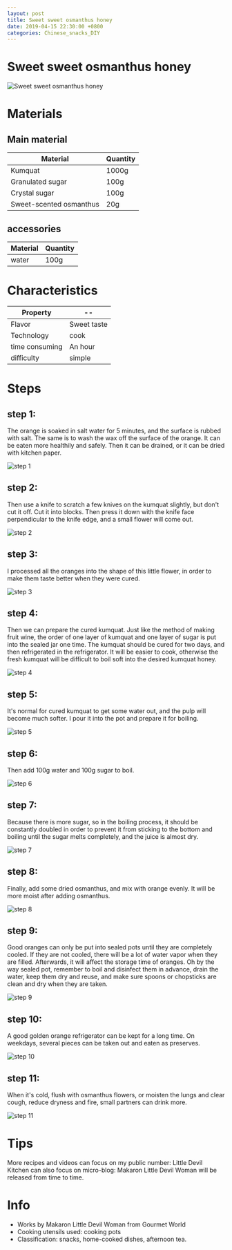 ```yaml
---
layout: post
title: Sweet sweet osmanthus honey
date: 2019-04-15 22:30:00 +0800
categories: Chinese_snacks_DIY
---
```


# Sweet sweet osmanthus honey

![Sweet sweet osmanthus honey]({{site.baseurl}}/img/425312/425312.jpg)

# Materials


## Main material

Material|Quantity
--|--
Kumquat|1000g
Granulated sugar|100g
Crystal sugar|100g
Sweet-scented osmanthus|20g

## accessories

Material|Quantity
--|--
water|100g

# Characteristics

Property|--
--|--
Flavor|Sweet taste
Technology|cook
time consuming|An hour
difficulty|simple

# Steps

## step 1:

The orange is soaked in salt water for 5 minutes, and the surface is rubbed with salt. The same is to wash the wax off the surface of the orange. It can be eaten more healthily and safely. Then it can be drained, or it can be dried with kitchen paper.

![step 1]({{site.baseurl}}/img/425312/1.jpg)

## step 2:

Then use a knife to scratch a few knives on the kumquat slightly, but don't cut it off. Cut it into blocks. Then press it down with the knife face perpendicular to the knife edge, and a small flower will come out.

![step 2]({{site.baseurl}}/img/425312/2.jpg)

## step 3:

I processed all the oranges into the shape of this little flower, in order to make them taste better when they were cured.

![step 3]({{site.baseurl}}/img/425312/3.jpg)

## step 4:

Then we can prepare the cured kumquat. Just like the method of making fruit wine, the order of one layer of kumquat and one layer of sugar is put into the sealed jar one time. The kumquat should be cured for two days, and then refrigerated in the refrigerator. It will be easier to cook, otherwise the fresh kumquat will be difficult to boil soft into the desired kumquat honey.

![step 4]({{site.baseurl}}/img/425312/4.jpg)

## step 5:

It's normal for cured kumquat to get some water out, and the pulp will become much softer. I pour it into the pot and prepare it for boiling.

![step 5]({{site.baseurl}}/img/425312/5.jpg)

## step 6:

Then add 100g water and 100g sugar to boil.

![step 6]({{site.baseurl}}/img/425312/6.jpg)

## step 7:

Because there is more sugar, so in the boiling process, it should be constantly doubled in order to prevent it from sticking to the bottom and boiling until the sugar melts completely, and the juice is almost dry.

![step 7]({{site.baseurl}}/img/425312/7.jpg)

## step 8:

Finally, add some dried osmanthus, and mix with orange evenly. It will be more moist after adding osmanthus.

![step 8]({{site.baseurl}}/img/425312/8.jpg)

## step 9:

Good oranges can only be put into sealed pots until they are completely cooled. If they are not cooled, there will be a lot of water vapor when they are filled. Afterwards, it will affect the storage time of oranges. Oh by the way sealed pot, remember to boil and disinfect them in advance, drain the water, keep them dry and reuse, and make sure spoons or chopsticks are clean and dry when they are taken.

![step 9]({{site.baseurl}}/img/425312/9.jpg)

## step 10:

A good golden orange refrigerator can be kept for a long time. On weekdays, several pieces can be taken out and eaten as preserves.

![step 10]({{site.baseurl}}/img/425312/10.jpg)

## step 11:

When it's cold, flush with osmanthus flowers, or moisten the lungs and clear cough, reduce dryness and fire, small partners can drink more.

![step 11]({{site.baseurl}}/img/425312/11.jpg)

# Tips

More recipes and videos can focus on my public number: Little Devil Kitchen can also focus on micro-blog: Makaron Little Devil Woman will be released from time to time.

# Info

- Works by Makaron Little Devil Woman from Gourmet World
- Cooking utensils used: cooking pots
- Classification: snacks, home-cooked dishes, afternoon tea.